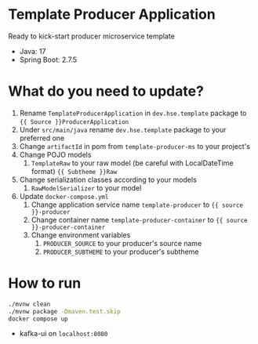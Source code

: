 # Template Producer Application

Ready to kick-start producer microservice template
* Java: 17
* Spring Boot: 2.7.5

# What do you need to update?
1. Rename `TemplateProducerApplication` in `dev.hse.template` package to `{{ Source }}ProducerApplication`
2. Under `src/main/java` rename `dev.hse.template` package to your preferred one
3. Change `artifactId` in pom from `template-producer-ms` to your project's
4. Change POJO models
   1. `TemplateRaw` to your raw model (be careful with LocalDateTime format) `{{ Subtheme }}Raw`
5. Change serialization classes according to your models
   1. `RawModelSerializer` to your model
6. Update `docker-compose.yml`
   1. Change application service name `template-producer` to `{{ source }}-producer`
   2. Change container name `template-producer-container` to `{{ source }}-producer-container`
   3. Change environment variables
      1. `PRODUCER_SOURCE` to your producer's source name
      2. `PRODUCER_SUBTHEME` to your producer's subtheme

# How to run

```bash
./mvnw clean
./mvnw package -Dmaven.test.skip
docker compose up
```

* kafka-ui on `localhost:8080`